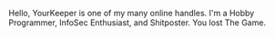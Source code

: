 Hello, YourKeeper is one of my many online handles.
I'm a Hobby Programmer, InfoSec Enthusiast, and Shitposter.
You lost The Game.

<!---
YourKeeper/YourKeeper is a ✨ special ✨ repository because its `README.md` (this file) appears on your GitHub profile.
You can click the Preview link to take a look at your changes.
--->
